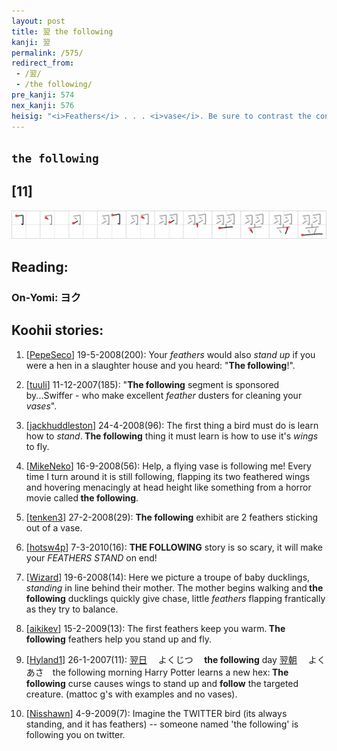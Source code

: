 ```yaml
---
layout: post
title: 翌 the following
kanji: 翌
permalink: /575/
redirect_from:
 - /翌/
 - /the following/
pre_kanji: 574
nex_kanji: 576
heisig: "<i>Feathers</i> . . . <i>vase</i>. Be sure to contrast the connotation of this keyword with that for <i>next</i> (Frame 510)."
---
```


## `the following`

## [11]

<div class="stroke"><img src="../images/E7BF8C.png" /></div>

## Reading:

### On-Yomi: ヨク

## Koohii stories:

1) [<a href="http://kanji.koohii.com/profile/PepeSeco">PepeSeco</a>] 19-5-2008(200): Your <em>feathers</em> would also <em>stand up</em> if you were a hen in a slaughter house and you heard: &quot;<strong>The following</strong>!&quot;. 

2) [<a href="http://kanji.koohii.com/profile/tuuli">tuuli</a>] 11-12-2007(185): &quot;<strong>The following</strong> segment is sponsored by...Swiffer - who make excellent <em>feather</em> dusters for cleaning your <em>vases</em>&quot;. 

3) [<a href="http://kanji.koohii.com/profile/jackhuddleston">jackhuddleston</a>] 24-4-2008(96): The first thing a bird must do is learn how to <em>stand</em>.<strong> The following</strong> thing it must learn is how to use it&#039;s <em>wings</em> to fly. 

4) [<a href="http://kanji.koohii.com/profile/MikeNeko">MikeNeko</a>] 16-9-2008(56): Help, a flying vase is following me! Every time I turn around it is still following, flapping its two feathered wings and hovering menacingly at head height like something from a horror movie called<strong> the following</strong>. 

5) [<a href="http://kanji.koohii.com/profile/tenken3">tenken3</a>] 27-2-2008(29): <strong>The following</strong> exhibit are 2 feathers sticking out of a vase. 

6) [<a href="http://kanji.koohii.com/profile/hotsw4p">hotsw4p</a>] 7-3-2010(16): <strong>THE FOLLOWING</strong> story is so scary, it will make your <em>FEATHERS STAND</em> on end! 

7) [<a href="http://kanji.koohii.com/profile/Wizard">Wizard</a>] 19-6-2008(14): Here we picture a troupe of baby ducklings, <em>standing</em> in line behind their mother. The mother begins walking and<strong> the following</strong> ducklings quickly give chase, little <em>feathers</em> flapping frantically as they try to balance. 

8) [<a href="http://kanji.koohii.com/profile/aikikev">aikikev</a>] 15-2-2009(13): The first feathers keep you warm.<strong> The following</strong> feathers help you stand up and fly. 

9) [<a href="http://kanji.koohii.com/profile/Hyland1">Hyland1</a>] 26-1-2007(11):   <a href="http://jisho.org/kanji/details/翌日">翌日</a>  　よくじつ　<strong> the following</strong> day   <a href="http://jisho.org/kanji/details/翌朝">翌朝</a>  　よくあさ　the following morning Harry Potter learns a new hex:<strong> The following</strong> curse causes wings to stand up and <strong>follow</strong> the targeted creature. (mattoc g&#039;s with examples and no vases). 

10) [<a href="http://kanji.koohii.com/profile/Nisshawn">Nisshawn</a>] 4-9-2009(7): Imagine the TWITTER bird (its always standing, and it has feathers) -- someone named &#039;the following&#039; is following you on twitter. 
